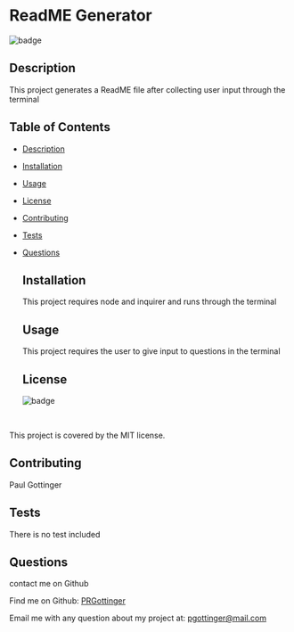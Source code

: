 
  # ReadME Generator 

  ![badge](https://img.shields.io/badge/license-MIT-red)<br />
  
  ## Description
  
  This project generates a ReadME file after collecting user input through the terminal
  
  ## Table of Contents 

- [Description](#description)
- [Installation](#installation)
- [Usage](#usage)
- [License](#license)
- [Contributing](#contributing)
- [Tests](#tests)
- [Questions](#questions)
  
  ## Installation

  This project requires node and inquirer and runs through the terminal 
  
  ## Usage
  
  This project requires the user to give input to questions in the terminal 
  
  ## License

  ![badge](https://img.shields.io/badge/license-MIT-red)
<br />

 This project is covered by the MIT license.
  
  ## Contributing
  
  Paul Gottinger 

  ## Tests

  There is no test included 

  ## Questions

  contact me on Github<br />

  Find me on Github: [PRGottinger](https://github.com/PRGottinger)<br />

  Email me with any question about my project at: pgottinger@mail.com
  
 